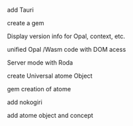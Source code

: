 add  Tauri

create a gem

Display version info for Opal, context, etc.

unified Opal /Wasm code with DOM acess

Server mode with Roda

create Universal atome Object

gem creation of atome

add nokogiri 

add atome object  and concept
